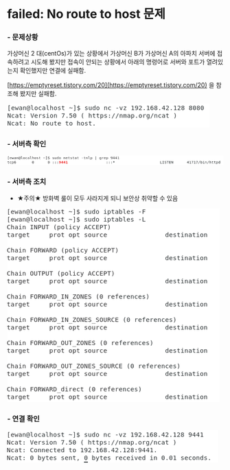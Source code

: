 # failed: No route to host 문제

### - 문제상황

가상머신 2 대(centOs)가 있는 상황에서 가상머신 B가 가상머신 A의 아파치 서버에 접속하려고 시도해 봤지만 접속이 안되는 상황에서 아래의 명령어로 서버와 포트가 열려있는지 확인했지만 연결에 실패함.

[https://emptyreset.tistory.com/20](https://emptyreset.tistory.com/20) 을 참조해 봤지만 실패함.

![](<../../.gitbook/assets/image (3) (1).png>)

### - 서버측 확인

![](<../../.gitbook/assets/image (4) (1).png>)



### - 서버측 조치&#x20;

* ★주의★ 방화벽 룰이 모두 사라지게 되니 보안상 취약할 수 있음

![](<../../.gitbook/assets/image (5) (1).png>)

### - 연결 확인

![](<../../.gitbook/assets/image (6) (1) (1).png>)

